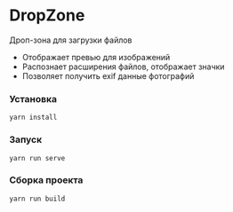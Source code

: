 # DropZone

Дроп-зона для загрузки файлов

- Отображает превью для изображений
- Распознает расширения файлов, отображает значки
- Позволяет получить exif данные фотографий

### Установка

```
yarn install
```

### Запуск

```
yarn run serve
```

### Сборка проекта

```
yarn run build
```
